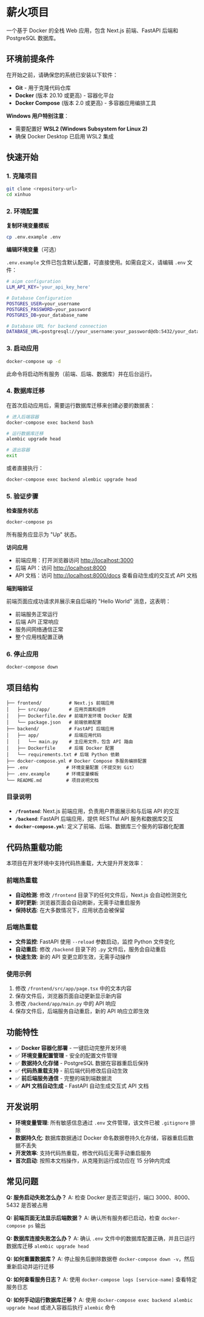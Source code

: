 # 薪火项目

一个基于 Docker 的全栈 Web 应用，包含 Next.js 前端、FastAPI 后端和 PostgreSQL 数据库。

## 环境前提条件

在开始之前，请确保您的系统已安装以下软件：

- **Git** - 用于克隆代码仓库
- **Docker** (版本 20.10 或更高) - 容器化平台
- **Docker Compose** (版本 2.0 或更高) - 多容器应用编排工具

**Windows 用户特别注意**：

- 需要配置好 **WSL2 (Windows Subsystem for Linux 2)**
- 确保 Docker Desktop 已启用 WSL2 集成

## 快速开始

### 1. 克隆项目

```bash
git clone <repository-url>
cd xinhuo
```

### 2. 环境配置

**复制环境变量模板**

```bash
cp .env.example .env
```

**编辑环境变量**（可选）

`.env.example` 文件已包含默认配置，可直接使用。如需自定义，请编辑 `.env` 文件：

```bash
# aipm configuration
LLM_API_KEY='your_api_key_here'

# Database Configuration
POSTGRES_USER=your_username
POSTGRES_PASSWORD=your_password
POSTGRES_DB=your_database_name

# Database URL for backend connection
DATABASE_URL=postgresql://your_username:your_password@db:5432/your_database_name
```

### 3. 启动应用

```bash
docker-compose up -d
```

此命令将启动所有服务（前端、后端、数据库）并在后台运行。

### 4. 数据库迁移

在首次启动应用后，需要运行数据库迁移来创建必要的数据表：

```bash
# 进入后端容器
docker-compose exec backend bash

# 运行数据库迁移
alembic upgrade head

# 退出容器
exit
```

或者直接执行：

```bash
docker-compose exec backend alembic upgrade head
```

### 5. 验证步骤

**检查服务状态**

```bash
docker-compose ps
```

所有服务应显示为 "Up" 状态。

**访问应用**

- 前端应用：打开浏览器访问 [http://localhost:3000](http://localhost:3000)
- 后端 API：访问 [http://localhost:8000](http://localhost:8000)
- API 文档：访问 [http://localhost:8000/docs](http://localhost:8000/docs) 查看自动生成的交互式 API 文档

**端到端验证**

前端页面应成功请求并展示来自后端的 "Hello World" 消息，这表明：

- 前端服务正常运行
- 后端 API 正常响应
- 服务间网络通信正常
- 整个应用栈配置正确

### 6. 停止应用

```bash
docker-compose down
```

## 项目结构

```
├── frontend/          # Next.js 前端应用
│   ├── src/app/       # 应用页面和组件
│   ├── Dockerfile.dev # 前端开发环境 Docker 配置
│   └── package.json   # 前端依赖配置
├── backend/           # FastAPI 后端应用
│   ├── app/           # 后端应用代码
│   │   └── main.py    # 主应用文件，包含 API 路由
│   ├── Dockerfile     # 后端 Docker 配置
│   └── requirements.txt # 后端 Python 依赖
├── docker-compose.yml # Docker Compose 多服务编排配置
├── .env              # 环境变量配置（不提交到 Git）
├── .env.example      # 环境变量模板
└── README.md         # 项目说明文档
```

### 目录说明

- **`/frontend`**: Next.js 前端应用，负责用户界面展示和与后端 API 的交互
- **`/backend`**: FastAPI 后端应用，提供 RESTful API 服务和数据库交互
- **`docker-compose.yml`**: 定义了前端、后端、数据库三个服务的容器化配置

## 代码热重载功能

本项目在开发环境中支持代码热重载，大大提升开发效率：

### 前端热重载

- **自动检测**: 修改 `/frontend` 目录下的任何文件后，Next.js 会自动检测变化
- **即时更新**: 浏览器页面会自动刷新，无需手动重启服务
- **保持状态**: 在大多数情况下，应用状态会被保留

### 后端热重载

- **文件监控**: FastAPI 使用 `--reload` 参数启动，监控 Python 文件变化
- **自动重启**: 修改 `/backend` 目录下的 `.py` 文件后，服务会自动重启
- **快速生效**: 新的 API 变更立即生效，无需手动操作

### 使用示例

1. 修改 `/frontend/src/app/page.tsx` 中的文本内容
2. 保存文件后，浏览器页面自动更新显示新内容
3. 修改 `/backend/app/main.py` 中的 API 响应
4. 保存文件后，后端服务自动重启，新的 API 响应立即生效

## 功能特性

- ✅ **Docker 容器化部署** - 一键启动完整开发环境
- ✅ **环境变量配置管理** - 安全的配置文件管理
- ✅ **数据持久化存储** - PostgreSQL 数据在容器重启后保持
- ✅ **代码热重载支持** - 前后端代码修改后自动生效
- ✅ **前后端服务通信** - 完整的端到端数据流
- ✅ **API 文档自动生成** - FastAPI 自动生成交互式 API 文档

## 开发说明

- **环境变量管理**: 所有敏感信息通过 `.env` 文件管理，该文件已被 `.gitignore` 排除
- **数据持久化**: 数据库数据通过 Docker 命名数据卷持久化存储，容器重启后数据不丢失
- **开发效率**: 支持代码热重载，修改代码后无需手动重启服务
- **首次启动**: 按照本文档操作，从克隆到运行成功应在 15 分钟内完成

## 常见问题

**Q: 服务启动失败怎么办？**
A: 检查 Docker 是否正常运行，端口 3000、8000、5432 是否被占用

**Q: 前端页面无法显示后端数据？**
A: 确认所有服务都已启动，检查 `docker-compose ps` 输出

**Q: 数据库连接失败怎么办？**
A: 确认 `.env` 文件中的数据库配置正确，并且已运行数据库迁移 `alembic upgrade head`

**Q: 如何重置数据库？**
A: 停止服务后删除数据卷 `docker-compose down -v`，然后重新启动并运行迁移

**Q: 如何查看服务日志？**
A: 使用 `docker-compose logs [service-name]` 查看特定服务日志

**Q: 如何手动运行数据库迁移？**
A: 使用 `docker-compose exec backend alembic upgrade head` 或进入容器后执行 `alembic` 命令
